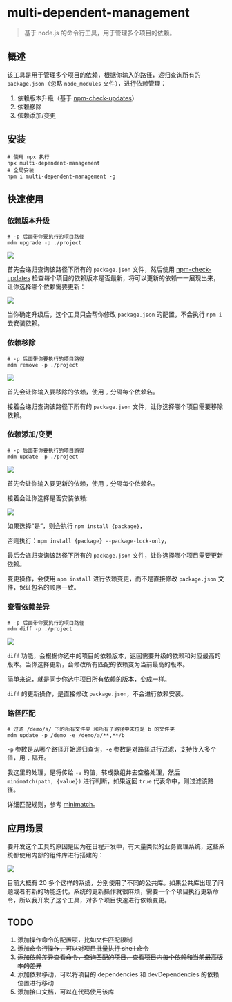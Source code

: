 # multi-dependent-management

>基于 node.js 的命令行工具，用于管理多个项目的依赖。

## 概述

该工具是用于管理多个项目的依赖，根据你输入的路径，递归查询所有的 `package.json`（忽略 `node_modules` 文件），进行依赖管理：

1. 依赖版本升级（基于 [npm-check-updates](https://github.com/raineorshine/npm-check-updates)）
2. 依赖移除
3. 依赖添加/变更



## 安装

```shell
# 使用 npx 执行
npx multi-dependent-management
# 全局安装
npm i multi-dependent-management -g

```



## 快速使用

### 依赖版本升级

```shell
# -p 后面带你要执行的项目路径
mdm upgrade -p ./project
```

![](./docs/assets/upgrade01.gif)

首先会递归查询该路径下所有的 `package.json` 文件，然后使用 [npm-check-updates](https://github.com/raineorshine/npm-check-updates) 检查每个项目的依赖版本是否最新，将可以更新的依赖一一展现出来，让你选择哪个依赖需要更新：

![](./docs/assets/upgrade02.jpg)

当你确定升级后，这个工具只会帮你修改 `package.json` 的配置，不会执行 `npm i ` 去安装依赖。



### 依赖移除

```shell
# -p 后面带你要执行的项目路径
mdm remove -p ./project
```

![](./docs/assets/remove01.gif)

首先会让你输入要移除的依赖，使用 `,` 分隔每个依赖名。

接着会递归查询该路径下所有的 `package.json` 文件，让你选择哪个项目需要移除依赖。




### 依赖添加/变更

```shell
# -p 后面带你要执行的项目路径
mdm update -p ./project
```

![](./docs/assets/update01.gif)

首先会让你输入要更新的依赖，使用 `,` 分隔每个依赖名。

接着会让你选择是否安装依赖:

![](./docs/assets/update02.jpg)

如果选择“是”，则会执行 `npm install {package}`，

否则执行：`npm install {package} --package-lock-only`，

最后会递归查询该路径下所有的 `package.json` 文件，让你选择哪个项目需要更新依赖。

变更操作，会使用 `npm install` 进行依赖变更，而不是直接修改 `package.json` 文件，保证包名的顺序一致。

### 查看依赖差异

```shell
# -p 后面带你要执行的项目路径
mdm diff -p ./project
```

![](./docs/assets/diff01.gif)

`diff` 功能，会根据你选中的项目的依赖版本，返回需要升级的依赖和对应最高的版本。当你选择更新，会修改所有匹配的依赖变为当前最高的版本。

简单来说，就是同步你选中项目所有依赖的版本，变成一样。

`diff` 的更新操作，是直接修改 `package.json`，不会进行依赖安装。



### 路径匹配

```shell
# 过滤 /demo/a/ 下的所有文件夹 和所有子路径中末位是 b 的文件夹
mdm update -p /demo -e /demo/a/**,**/b
```

`-p` 参数是从哪个路径开始递归查询，`-e` 参数是对路径进行过滤，支持传入多个值，用 `,` 隔开。

我这里的处理，是将传给 `-e` 的值，转成数组并去空格处理，然后 `minimatch(path, {value})` 进行判断，如果返回 `true` 代表命中，则过滤该路径。

详细匹配规则，参考 [minimatch](https://github.com/isaacs/minimatch)。

## 应用场景

要开发这个工具的原因是因为在日程开发中，有大量类似的业务管理系统，这些系统都使用内部的组件库进行搭建的：

![](./docs/assets/p1.jpg)

目前大概有 20 多个这样的系统，分别使用了不同的公共库。如果公共库出现了问题或者有新的功能迭代，系统的更新操作就很麻烦，需要一个个项目执行更新命令，所以我开发了这个工具，对多个项目快速进行依赖变更。

## TODO

1. ~~添加操作命令的配置项，比如文件匹配限制~~
2. ~~添加命令行操作，可以对项目批量执行 shell 命令~~
3. ~~添加依赖差异查看命令，查询匹配的项目，查看项目内每个依赖和当前最高版本的差异~~
4. 添加依赖移动，可以将项目的 dependencies 和 devDependencies 的依赖位置进行移动
5. 添加接口文档，可以在代码使用该库
